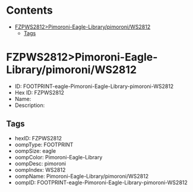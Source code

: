 



Contents
========

* [FZPWS2812>Pimoroni-Eagle-Library/pimoroni/WS2812](#fzpws2812pimoroni-eagle-librarypimoroniws2812)
	* [Tags](#tags)

# FZPWS2812>Pimoroni-Eagle-Library/pimoroni/WS2812

- ID: FOOTPRINT-eagle-Pimoroni-Eagle-Library-pimoroni-WS2812
- Hex ID: FZPWS2812
- Name: 
- Description: 

## Tags

- hexID: FZPWS2812
- oompType: FOOTPRINT
- oompSize: eagle
- oompColor: Pimoroni-Eagle-Library
- oompDesc: pimoroni
- oompIndex: WS2812
- oompName: Pimoroni-Eagle-Library/pimoroni/WS2812
- oompID: FOOTPRINT-eagle-Pimoroni-Eagle-Library-pimoroni-WS2812

